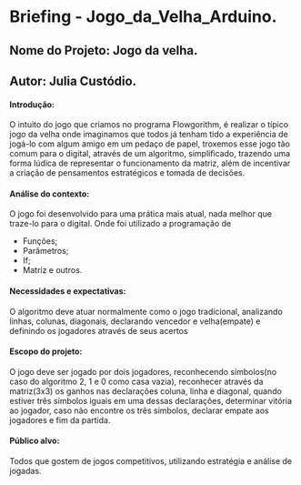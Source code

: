 # Briefing - Jogo_da_Velha_Arduino.

## Nome do Projeto: Jogo da velha.

## Autor: Julia Custódio.

#### Introdução: 
O intuito do jogo que criamos no programa Flowgorithm, é realizar o típico jogo da velha onde imaginamos que todos já tenham tido a experiência de jogá-lo com algum amigo em um pedaço de papel,
troxemos esse jogo tão comum para o digital, através de um algoritmo, simplificado, trazendo uma forma lúdica de representar o funcionamento da matriz, além de incentivar a criação de pensamentos estratégicos e tomada de decisões.

#### Análise do contexto:
O jogo foi desenvolvido para uma prática mais atual, nada melhor que traze-lo para o digital.
Onde foi utilizado a programação de 
- Funções;
- Parâmetros;
- If;
- Matriz e outros.

#### Necessidades e expectativas:
O algoritmo deve atuar normalmente como o jogo tradicional, analizando linhas, colunas, diagonais, declarando vencedor e velha(empate) e definindo os jogadores através de seus acertos

#### Escopo do projeto: 
O jogo deve ser jogado por dois jogadores, reconhecendo símbolos(no caso do algoritmo 2, 1 e 0 como casa vazia), reconhecer através da matriz(3x3) os ganhos nas declarações coluna, linha e diagonal, quando estiver três símbolos iguais em uma dessas declarações, determinar vitória ao jogador, caso não encontre os três símbolos, declarar empate aos jogadores e fim da partida.

#### Público alvo: 
Todos que gostem de jogos competitivos, utilizando estratégia e análise de jogadas.




 
